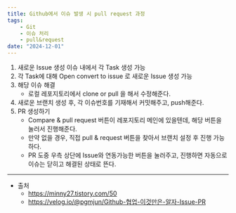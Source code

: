 ```yaml
---
title: Github에서 이슈 발생 시 pull request 과정
tags:
    - Git
    - 이슈 처리
    - pull&request
date: "2024-12-01"
---
```


1. 새로운 Issue 생성
    이슈 내에서 각 Task 생성 가능
2. 각 Task에 대해 Open convert to issue 로 새로운 Issue 생성 가능
3. 해당 이슈 해결 
    - 로컬 레포지토리에서 clone or pull 을 해서 수정해준다.
4. 새로운 브랜치 생성 후, 각 이슈번호를 기재해서 커밋해주고, push해준다.
5. PR 생성하기
    - Compare & pull request 버튼이 레포지토리 메인에 있을텐데, 해당 버튼을 눌러서 진행해준다.
    - 만약 없을 경우, 직접 pull & request 버튼을 찾아서 브랜치 설정 후 진행 가능하다.
    - PR 도중 우측 상단에 Issue와 연동가능한 버튼을 눌러주고, 진행하면 자동으로 이슈는 닫히고 해결된 상태로 뜬다.

---

- 출처
  - <https://minny27.tistory.com/50>
  - <https://velog.io/@pgmjun/Github-협업-이것만은-알자-Issue-PR>